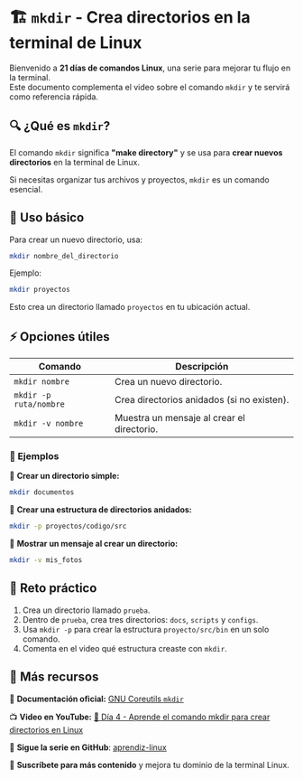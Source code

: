 # 🏗️ `mkdir` - Crea directorios en la terminal de Linux  

Bienvenido a **21 días de comandos Linux**, una serie para mejorar tu flujo en la terminal.  
Este documento complementa el video sobre el comando `mkdir` y te servirá como referencia rápida.  

## 🔍 ¿Qué es `mkdir`?  

El comando `mkdir` significa **"make directory"** y se usa para **crear nuevos directorios** en la terminal de Linux.  

Si necesitas organizar tus archivos y proyectos, `mkdir` es un comando esencial.  

## 📌 Uso básico  

Para crear un nuevo directorio, usa:  

```bash
mkdir nombre_del_directorio
```

Ejemplo:  

```bash
mkdir proyectos
```

Esto crea un directorio llamado `proyectos` en tu ubicación actual.  

## ⚡ Opciones útiles  

| Comando  | Descripción |
|----------|------------|
| `mkdir nombre` | Crea un nuevo directorio. |
| `mkdir -p ruta/nombre` | Crea directorios anidados (si no existen). |
| `mkdir -v nombre` | Muestra un mensaje al crear el directorio. |

### 📝 Ejemplos  

🔹 **Crear un directorio simple:**  

```bash
mkdir documentos
```

🔹 **Crear una estructura de directorios anidados:**  

```bash
mkdir -p proyectos/codigo/src
```

🔹 **Mostrar un mensaje al crear un directorio:**  

```bash
mkdir -v mis_fotos
```

## 🎯 Reto práctico  

1. Crea un directorio llamado `prueba`.  
2. Dentro de `prueba`, crea tres directorios: `docs`, `scripts` y `configs`.  
3. Usa `mkdir -p` para crear la estructura `proyecto/src/bin` en un solo comando.  
4. Comenta en el video qué estructura creaste con `mkdir`.  

## 📢 Más recursos  

📖 **Documentación oficial:** [GNU Coreutils `mkdir`](https://www.gnu.org/software/coreutils/manual/html_node/mkdir-invocation.html) 

📺 **Video en YouTube:** [🔗 Día 4 - Aprende el comando mkdir para crear directorios en Linux](https://youtu.be/zs-KZazFa5o?si=TsT0GXtEwsEMs1RY)
 
🚀 **Sigue la serie en GitHub**: [aprendiz-linux](https://github.com/jorgearma1982/aprendiz-linux/tree/main/21_dias_comandos_basicos)

🔔 **Suscríbete para más contenido** y mejora tu dominio de la terminal Linux.
